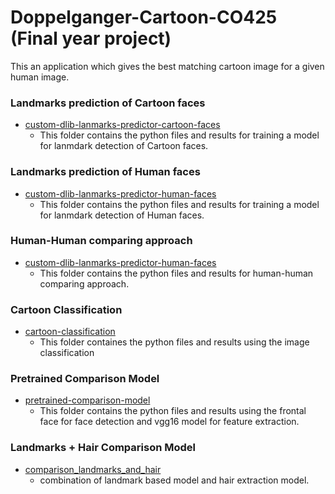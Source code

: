 # Doppelganger-Cartoon-CO425 (Final year project)


This an application which gives the best matching cartoon image for a given human image.

### Landmarks prediction of Cartoon faces ###

* [custom-dlib-lanmarks-predictor-cartoon-faces](https://github.com/PrasadM96/Doppelganger-Cartoon-CO425/tree/main/custom-dlib-lanmarks-predictor-cartoon-faces) 
  * This folder contains the python files and results for training a model for lanmdark detection of Cartoon faces.
  

### Landmarks prediction of Human faces ###

* [custom-dlib-lanmarks-predictor-human-faces](https://github.com/PrasadM96/Doppelganger-Cartoon-CO425/tree/main/custom-dlib-lanmarks-predictor-human-faces) 
  * This folder contains the python files and results for training a model for lanmdark detection of Human faces.

### Human-Human comparing approach ###
* [custom-dlib-lanmarks-predictor-human-faces](https://github.com/PrasadM96/Doppelganger-Cartoon-CO425/tree/main/custom-dlib-shape-predictor-human-human-mappring) 
  * This folder contains the python files and results for human-human comparing approach.

### Cartoon Classification ###
* [cartoon-classification](https://github.com/PrasadM96/Doppelganger-Cartoon-CO425/tree/main/cartoon-classification)
  * This folder containes the python files and results using the image classification

### Pretrained Comparison Model ###
 * [pretrained-comparison-model](https://github.com/PrasadM96/Doppelganger-Cartoon-CO425/tree/main/pretrained-comparison-model)
   * This folder contains the python files and results using the frontal face for face detection and vgg16 model for feature extraction.
   
### Landmarks + Hair Comparison Model ###
 * [comparison_landmarks_and_hair](https://github.com/PrasadM96/Doppelganger-Cartoon-CO425/tree/main/comparison_landmarks_and_hair)
   * combination of landmark based model and hair extraction model.
